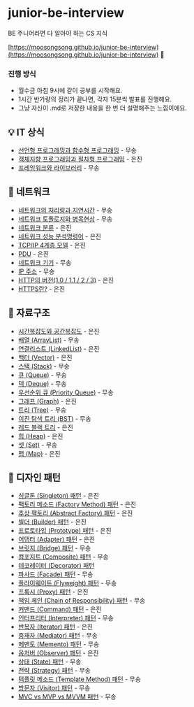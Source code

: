 # junior-be-interview

BE 주니어라면 다 알아야 하는 CS 지식

[https://moosongsong.github.io/junior-be-interview](https://moosongsong.github.io/junior-be-interview)
🎉

### 진행 방식

- 월수금 아침 9시에 같이 공부를 시작해요.
- 1시간 반가량의 정리가 끝나면, 각자 15분씩 발표를 진행해요.
- 그냥 자신이 .md로 저장한 내용을 한 번 더 설명해주는 느낌이에요.

## 💡 IT 상식

- [선언형 프로그래밍과 함수형 프로그래밍](./00_IT상식/선언형%20함수형.md) - 무송
- [객체지향 프로그래밍과 절차형 프로그래밍](./00_IT상식/객체지향%20절차형.md) - 은진
- [프레임워크와 라이브러리](./00_IT상식/프레임워크와%20라이브러리.md) - 무송

## 🎡 네트워크

- [네트워크의 처리량과 지연시간](./03_네트워크/처리량%20지연시간.md) - 무송
- [네트워크 토폴로지와 병목현상](./03_네트워크/토폴로지와%20병목현상.md) - 무송
- [네트워크 분류](./03_네트워크/네트워크%20분류.md) - 은진
- [네트워크 성능 분석명령어](./03_네트워크/네트워크%20성능%20분석명령어.md) - 은진
- [TCP/IP 4계층 모델](./03_네트워크/TCP%20IP%204게층.md) - 은진
- [PDU](./03_네트워크/PDU.md) - 은진
- [네트워크 기기](./03_네트워크/네트워크기기.md) - 무송
- [IP 주소](./03_네트워크/IP.md) - 무송
- [HTTP의 버전(1.0 / 1.1 / 2 / 3)](./03_네트워크/HTTP%20버전.md) - 은진
- [HTTPS란?](./03_네트워크/HTTPS.md) - 은진

## 📐 자료구조

- [시간복잡도와 공간복잡도](./02_자료구조/01_시공간복잡도.md) - 은진
- [배열 (ArrayList)](./02_자료구조/02_배열.md) - 무송
- [연결리스트 (LinkedList)](./02_자료구조/03_연결리스트.md) - 은진
- [백터 (Vector)](./02_자료구조/04_백터.md) - 은진
- [스택 (Stack)](./02_자료구조/05_스택.md) - 무송
- [큐 (Queue)](./02_자료구조/06_큐.md) - 무송
- [덱 (Deque)](./02_자료구조/07_덱.md) - 무송
- [우선순위 큐 (Priority Queue)](./02_자료구조/08_우선순위큐.md) - 무송
- [그래프 (Graph)](./02_자료구조/09_그래프.md) - 은진
- [트리 (Tree)](./02_자료구조/10_트리.md) - 무송
- [이진 탐색 트리 (BST)](./02_자료구조/10_트리_이진탐색트리.md) - 무송
- [레드 블랙 트리](./02_자료구조/10_트리_레드블랙트리.md) - 은진
- [힙 (Heap)](./02_자료구조/11_힙.md) - 은진
- [셋 (Set)](./02_자료구조/12_셋.md) - 무송
- [맵 (Map)](./02_자료구조/13_맵.md) - 은진

## 🧩 디자인 패턴

- [싱글톤 (Singleton) 패턴](./01_디자인패턴/01_싱글톤.md) - 은진
- [팩토리 메소드 (Factory Method) 패턴](./01_디자인패턴/02_팩토리메소드.md) - 은진
- [추상 팩토리 (Abstract Factory) 패턴](./01_디자인패턴/03_추상팩토리.md) - 은진
- [빌더 (Builder) 패턴](./01_디자인패턴/04_빌더.md) - 은진
- [프로토타입 (Prototype) 패턴](./01_디자인패턴/05_프로토타입.md) - 은진
- [어댑터 (Adapter) 패턴](./01_디자인패턴/06_어댑터.md) - 은진
- [브릿지 (Bridge) 패턴](./01_디자인패턴/07_브릿지.md) - 무송
- [컴포지트 (Composite) 패턴](./01_디자인패턴/08_컴포짓.md) - 무송
- [데코레이터 (Decorator) 패턴](./01_디자인패턴/09_데코레이터.md)
- [파사드 (Facade) 패턴](./01_디자인패턴/10_퍼사드.md) - 무송
- [플라이웨이트 (Flyweight) 패턴](./01_디자인패턴/11_플라이웨이트.md) - 무송
- [프록시 (Proxy) 패턴](./01_디자인패턴/12_프록시.md) - 은진
- [책임 체인 (Chain of Responsibility) 패턴](./01_디자인패턴/13_책임연쇄.md) - 무송
- [커맨드 (Command) 패턴](./01_디자인패턴/14_커맨드.md) - 은진
- [인터프리터 (Interpreter) 패턴](./01_디자인패턴/15_인터프리터.md) - 무송
- [반복자 (Iterator) 패턴](./01_디자인패턴/16_이터레이터.md) - 은진
- [중재자 (Mediator) 패턴](./01_디자인패턴/17_중재자.md) - 무송
- [메멘토 (Memento) 패턴](./01_디자인패턴/18_메멘토.md) - 무송
- [옵저버 (Observer) 패턴](./01_디자인패턴/19_옵저버.md) - 은진
- [상태 (State) 패턴](./01_디자인패턴/20_상태.md) - 무송
- [전략 (Strategy) 패턴](./01_디자인패턴/21_전략.md) - 무송
- [템플릿 메소드 (Template Method) 패턴](./01_디자인패턴/22_템플릿.md) - 무송
- [방문자 (Visitor) 패턴](./01_디자인패턴/23_방문자.md) - 무송
- [MVC vs MVP vs MVVM 패턴](./01_디자인패턴/24_MVC%20vs%20MVP%20vs%20MVVM%20패턴.md) - 무송

